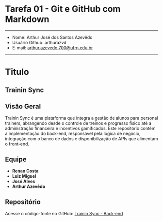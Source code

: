 # Tarefa 01 - Git e GitHub com Markdown
---
* Nome: Arthur José dos Santos Azevêdo
* Usuário Github: arthurazvd
* E-mail: arthur.azevedo.700@ufrn.edu.br
---

# Titulo

## Trainin Sync

## Visão Geral
Trainin Sync é uma plataforma que integra a gestão de alunos para personal trainers, abrangendo desde o controle de treinos e progresso físico até a administração financeira e incentivos gamificados. Este repositório contém a implementação do back-end, responsável pela lógica de negócio, integração com o banco de dados e disponibilização de APIs que alimentam o front-end.

## Equipe
- **Renan Costa**
- **Luiz Miguel**  
- **José Alves**
- **Arthur Azevêdo**

## Repositório
Acesse o código-fonte no GitHub: [Trainin Sync - Back-end](https://github.com/RenanCDev/TraininSync-Back-end.git)

